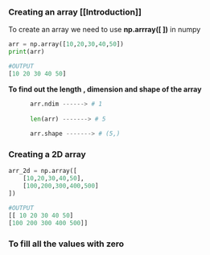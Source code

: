 
### Creating an array [[Introduction]]
To create an array we need to use **np.arrray([ ])** in numpy  

```python
arr = np.array([10,20,30,40,50])
print(arr)

#OUTPUT
[10 20 30 40 50]
```


**To find out the length , dimension and shape of the array** 

```python
	  arr.ndim ------> # 1
	  
	  len(arr) -------> # 5
	  
	  arr.shape -------> # (5,)
```


### Creating a 2D array 
```python
arr_2d = np.array([
	[10,20,30,40,50],
	[100,200,300,400,500]
])

#OUTPUT
[[ 10 20 30 40 50] 
[100 200 300 400 500]]
```


### To fill all the values with zero 
```python

```



